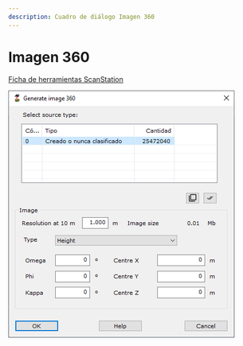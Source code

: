 ```yaml
---
description: Cuadro de diálogo Imagen 360
---
```


# Imagen 360

[Ficha de herramientas ScanStation](../fichas-de-herramientas/ficha-de-herramientas-scanstation.md)

![Cuadro de diálogo Generar imagen 360](<../../.gitbook/assets/image (35).png>)
